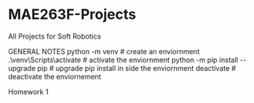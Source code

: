 # MAE263F-Projects
All Projects for Soft Robotics


GENERAL NOTES
python -m venv <enviornment name> # create an enviornment
.\venv\Scripts\activate # activate the enviornment
python -m pip install --upgrade pip # upgrade pip install in side the enviornment
deactivate # deactivate the enviornement

Homework 1